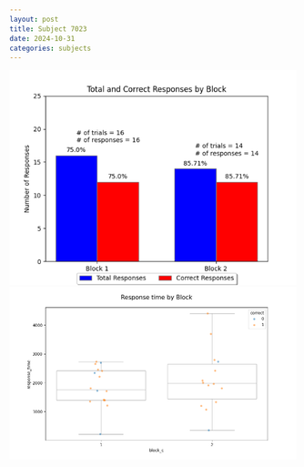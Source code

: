 ```yaml
---
layout: post
title: Subject 7023
date: 2024-10-31
categories: subjects
---
```


![](data/7023/run-21/7023_ATS_responses.png)
![](data/7023/run-21/7023_ATS_rt.png)
